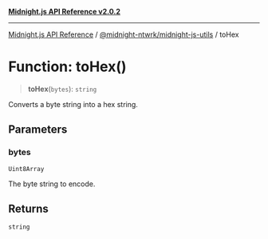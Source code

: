 [**Midnight.js API Reference v2.0.2**](../../../README.md)

***

[Midnight.js API Reference](../../../packages.md) / [@midnight-ntwrk/midnight-js-utils](../README.md) / toHex

# Function: toHex()

> **toHex**(`bytes`): `string`

Converts a byte string into a hex string.

## Parameters

### bytes

`Uint8Array`

The byte string to encode.

## Returns

`string`
